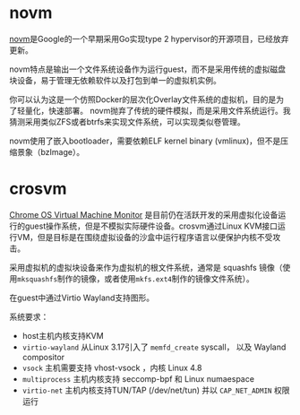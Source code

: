 # novm

[novm](https://github.com/google/novm)是Google的一个早期采用Go实现type 2 hypervisor的开源项目，已经放弃更新。

novm特点是输出一个文件系统设备作为运行guest，而不是采用传统的虚拟磁盘块设备，易于管理无依赖软件以及打包到单一的虚拟机实例。

你可以认为这是一个仿照Docker的层次化Overlay文件系统的虚拟机，目的是为了轻量化，快速部署。 novm抛弃了传统的硬件模拟，而是采用文件系统运行。我猜测采用类似ZFS或者btrfs来实现文件系统，可以实现类似卷管理。

novm使用了嵌入bootloader，需要依赖ELF kernel binary (vmlinux)，但不是压缩景象（bzImage）。

# crosvm

[Chrome OS Virtual Machine Monitor](https://chromium.googlesource.com/chromiumos/platform/crosvm/) 是目前仍在活跃开发的采用虚拟化设备运行的guest操作系统，但是不模拟实际硬件设备。crosvm通过Linux KVM接口运行VM，但是目标是在围绕虚拟设备的沙盒中运行程序语言以便保护内核不受攻击。

采用虚拟机的虚拟块设备来作为虚拟机的根文件系统，通常是 squashfs 镜像（使用`mksquashfs`制作的镜像，或者使用`mkfs.ext4`制作的镜像文件系统）。

在guest中通过Virtio Wayland支持图形。

系统要求：

* host主机内核支持KVM
* `virtio-wayland` 从Linux 3.17引入了 `memfd_create` syscall， 以及 Wayland compositor
* `vsock` 主机需要支持 vhost-vsock ，内核 Linux 4.8
* `multiprocess` 主机内核支持 seccomp-bpf 和 Linux numaespace
* `virtio-net` 主机内核支持TUN/TAP (/dev/net/tun) 并以 `CAP_NET_ADMIN` 权限运行

